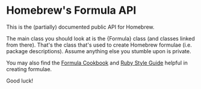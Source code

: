 # Homebrew's Formula API
This is the (partially) documented public API for Homebrew.

The main class you should look at is the {Formula} class (and classes linked from there). That's the class that's used to create Homebrew formulae (i.e. package descriptions). Assume anything else you stumble upon is private.

You may also find the [Formula Cookbook](Formula-Cookbook.md) and [Ruby Style Guide](https://github.com/styleguide/ruby) helpful in creating formulae.

Good luck!
